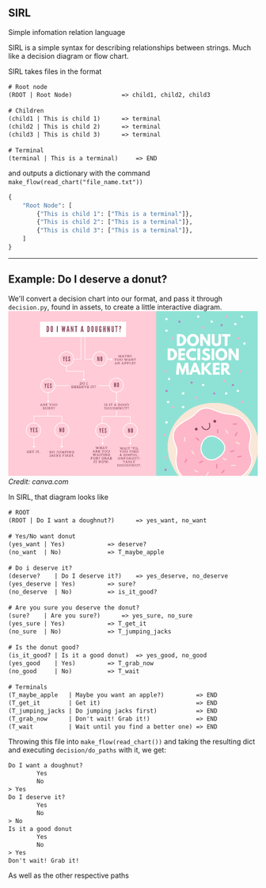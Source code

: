 ## SIRL
Simple infomation relation language

SIRL is a simple syntax for describing relationships between strings. Much like a decision diagram or flow chart.

SIRL takes files in the format

```
# Root node
(ROOT | Root Node)              => child1, child2, child3

# Children
(child1 | This is child 1)      => terminal
(child2 | This is child 2)      => terminal
(child3 | This is child 3)      => terminal

# Terminal
(terminal | This is a terminal)		=> END
```

and outputs a dictionary with the command `make_flow(read_chart("file_name.txt"))`

```python
{
    "Root Node": [
        {"This is child 1": ["This is a terminal"]},
        {"This is child 2": ["This is a terminal"]},
        {"This is child 3": ["This is a terminal"]},
    ]
}
```

---
## Example: Do I deserve a donut?
We'll convert a decision chart into our format, and pass it through `decision.py`, found in assets, to create a little interactive diagram.
![](assets/donut.png)
*Credit: canva.com*

In SIRL, that diagram looks like
```
# ROOT
(ROOT | Do I want a doughnut?)		=> yes_want, no_want

# Yes/No want donut
(yes_want | Yes)			=> deserve?
(no_want  | No)				=> T_maybe_apple

# Do i deserve it?
(deserve?    | Do I deserve it?)	=> yes_deserve, no_deserve
(yes_deserve | Yes)			=> sure?
(no_deserve  | No)			=> is_it_good?

# Are you sure you deserve the donut?
(sure?    | Are you sure?)		=> yes_sure, no_sure
(yes_sure | Yes)			=> T_get_it
(no_sure  | No)				=> T_jumping_jacks

# Is the donut good?
(is_it_good? | Is it a good donut)	=> yes_good, no_good
(yes_good    | Yes)			=> T_grab_now
(no_good     | No)			=> T_wait

# Terminals
(T_maybe_apple   | Maybe you want an apple?)	     => END 
(T_get_it        | Get it)                           => END 
(T_jumping_jacks | Do jumping jacks first)           => END
(T_grab_now      | Don't wait! Grab it!)             => END
(T_wait          | Wait until you find a better one) => END
```

Throwing this file into `make_flow(read_chart())` and taking the resulting dict and executing `decision/do_paths` with it, we get:
```
Do I want a doughnut?
        Yes
        No
> Yes
Do I deserve it?
        Yes
        No
> No
Is it a good donut
        Yes
        No
> Yes
Don't wait! Grab it!
```

As well as the other respective paths
